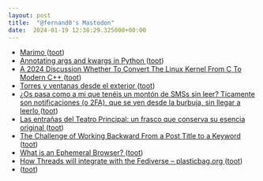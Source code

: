 ```yaml
---
layout: post
title:  "@fernand0's Mastodon"
date:  2024-01-19 12:38:29.325000+00:00
---
```

*  [Marimo ](https://simonwillison.net/2024/Jan/12/marimo/#atom-everythin) ([toot](https://mastodon.social/@fernand0/111782652105477238))
*  [Annotating args and kwargs in Python ](https://rednafi.com/python/annotate_args_and_kwargs) ([toot](https://mastodon.social/@fernand0/111782458938423111))
*  [A 2024 Discussion Whether To Convert The Linux Kernel From C To Modern C++ ](https://www.phoronix.com/news/CPP-Linux-Kernel-2024-Discus) ([toot](https://mastodon.social/@fernand0/111782392126705518))
*  [Torres y ventanas desde el exterior ](https://www.flickr.com/photos/fernand0/53457237053) ([toot](https://mastodon.social/@fernand0/111782326635225955))
*  [¿Os pasa como a mi que tenéis un montón de SMSs sin leer? Tícamente son notificaciones (o 2FA), que se ven desde la burbuja, sin llegar a leerlo ](https://mastodon.social/@fernand0/111782237318590826) ([toot](https://mastodon.social/@fernand0/111782237318590826))
*  [Las entrañas del Teatro Principal: un frasco que conserva su esencia original ](https://www.elperiodicodearagon.com/zaragoza/2024/01/14/entranas-teatro-principal-frasco-conserva-96865443.htm) ([toot](https://mastodon.social/@fernand0/111782206929887815))
*  [The Challenge of Working Backward From a Post Title to a Keyword ](https://daedtech.com/the-challenge-of-working-backward-from-a-post-title-to-a-keyword) ([toot](https://mastodon.social/@fernand0/111782127306802340))
*  [What is an Ephemeral Browser? ](https://catonmat.net/what-is-an-ephemeral-browse) ([toot](https://mastodon.social/@fernand0/111781982591222672))
*  [How Threads will integrate with the Fediverse – plasticbag.org ](http://plasticbag.org/archives/2024/01/how-threads-will-integrate-with-the-fediverse) ([toot](https://mastodon.social/@fernand0/111781878748074937))
*  [ ](https://mastodon.social/users/fernand0/statuses/111781140067192721/activity) ([toot](https://mastodon.social/users/fernand0/statuses/111781140067192721/activity))
